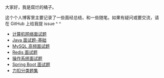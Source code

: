大家好，我是腐烂的橘子。

这个个人博客里主要记录了一些面经总结，和一些随笔。如果有疑问或要交流，请在 GitHub 上给我提 issue ^ ^

- [计算机网络面试题](./文章/network.md)
- [Java 面试题-基础](./文章/Java-base.md)
- [MySQL 高频面试题](./文章/MySQL-question.md)
- [Redis 面试题](./文章/redis.md)
- [操作系统面试题](./文章/OS.md)
- [Spring Boot 面试题](./文章/spring-boot.md)
- [力扣分类题集](./文章/LeetCode.md)
